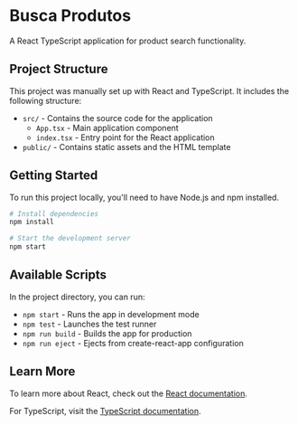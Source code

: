 # Busca Produtos

A React TypeScript application for product search functionality.

## Project Structure

This project was manually set up with React and TypeScript. It includes the following structure:

- `src/` - Contains the source code for the application
  - `App.tsx` - Main application component
  - `index.tsx` - Entry point for the React application
- `public/` - Contains static assets and the HTML template

## Getting Started

To run this project locally, you'll need to have Node.js and npm installed.

```bash
# Install dependencies
npm install

# Start the development server
npm start
```

## Available Scripts

In the project directory, you can run:

- `npm start` - Runs the app in development mode
- `npm test` - Launches the test runner
- `npm run build` - Builds the app for production
- `npm run eject` - Ejects from create-react-app configuration

## Learn More

To learn more about React, check out the [React documentation](https://reactjs.org/).

For TypeScript, visit the [TypeScript documentation](https://www.typescriptlang.org/).
